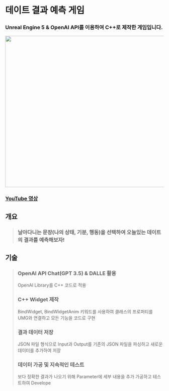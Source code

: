 # 데이트 결과 예측 게임
### Unreal Engine 5 & OpenAI API를 이용하여 C++로 제작한 게임입니다.

<div>
  <img src="https://github.com/Chanwoongs/Date_Expecting_Game/assets/26241243/41fa0fd7-34bd-41ae-8bcc-3a330489643d" width="854" height="480"/>    
</div>

###  [YouTube 영상](https://www.youtube.com/watch?v=PemvBxw_p0o)

## 개요
> ### 날아다니는 문장(나의 상태, 기분, 행동)을 선택하여 오늘있는 데이트의 결과를 예측해보자!

## 기술
> ### OpenAI API Chat(GPT 3.5) & DALLE 활용
> OpenAI Library를 C++ 코드로 적용
> ### C++ Widget 제작
> BindWidget, BindWidgetAnim 키워드를 사용하여 클래스의 프로퍼티를 UMG와 연결하고 모든 기능을 코드로 구현
> ### 결과 데이터 저장
> JSON 파일 형식으로 Input과 Output를 기존의 JSON 파일을 파싱하고 새로운 데이터를 추가하여 저장
> ### 데이터 가공 및 지속적인 테스트
> 보다 정확한 결과가 나오기 위해 Parameter에 세부 내용을 추가 가공하고 테스트하여 Develope
